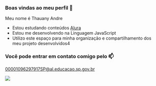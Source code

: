 ### Boas vindas ao meu perfil 💙

Meu nome é Thauany Andre

- Estou estudando conteúdos [Alura](https://www.alura.com.br)
- Estou me desenvolvendo na Linguagem JavaScript
- Utilizo este espaço para minha organização e compartilhamento dos meu projeto desenvolvidos4

### Você pode entrar em contato comigo pelo 📫

00001096297917SP@al.educacao.sp.gov.br



![](https://media.tenor.com/mCiM7CmGGI4AAAAM/naruto.gif)
